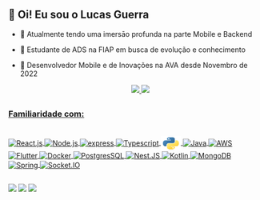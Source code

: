  ## 👋 Oi! Eu sou o Lucas Guerra
 
- 🌱 Atualmente tendo uma imersāo profunda na parte Mobile e Backend 
- 💞️ Estudante de ADS na FIAP em busca de evolução e conhecimento
- 📍 Desenvolvedor Mobile e de Inovações na AVA desde Novembro de 2022

  <div align="center">
  <a href="https://github.com/LucasGuerraS">
  <img height="150em" src="https://github-readme-stats.vercel.app/api?username=LucasGuerraS&show_icons=true&theme=dark&include_all_commits=true&count_private=false">
  <img height="150em" src="https://github-readme-stats.vercel.app/api/top-langs/?username=LucasGuerraS&layout=compact&langs_count=7&theme=dark">
</div>
 
 ##
 
 ### Familiaridade com:
 
  <div style="display: inline_block"><br>
  <img align="center" alt="React.js" height="30" width="40" src="https://cdn.jsdelivr.net/gh/devicons/devicon/icons/react/react-original.svg" />
  <img align="center" alt="Node.js" height="30" width="40" src="https://cdn.jsdelivr.net/gh/devicons/devicon/icons/nodejs/nodejs-plain.svg" />
  <img align="center" alt="express" height="30" width="40" src="https://cdn.jsdelivr.net/gh/devicons/devicon/icons/express/express-original.svg" />
  <img align="center" alt="Typescript" height="30" width="40" src="https://cdn.jsdelivr.net/gh/devicons/devicon/icons/typescript/typescript-original.svg" />
  <img align="center" alt="Python" height="30" width="40" src="https://raw.githubusercontent.com/devicons/devicon/master/icons/python/python-original.svg">
  <img align="center" alt="Java" height="30" width="40" src="https://cdn.jsdelivr.net/gh/devicons/devicon/icons/java/java-original.svg" />
  <img align="center" alt="AWS" height="30" width="40" src="https://cdn.jsdelivr.net/gh/devicons/devicon/icons/amazonwebservices/amazonwebservices-original.svg" />
   <img align="center" alt="Flutter" height="30" width="40" src="https://cdn.jsdelivr.net/gh/devicons/devicon/icons/flutter/flutter-original.svg" />
  <img align="center" alt="Docker" height="30" width="40" src="https://cdn.jsdelivr.net/gh/devicons/devicon/icons/docker/docker-original-wordmark.svg"  />
   <img align="center" alt="PostgresSQL" height="30" width="40" src="https://cdn.jsdelivr.net/gh/devicons/devicon/icons/postgresql/postgresql-original-wordmark.svg" />
   <img align="center" alt="Nest.JS" height="25" width="35" src="https://cdn.jsdelivr.net/gh/devicons/devicon/icons/nestjs/nestjs-plain.svg" />
   <img align="center" alt="Kotlin" height="20" width="30" src="https://cdn.jsdelivr.net/gh/devicons/devicon/icons/kotlin/kotlin-original.svg" />
   <img align="center" alt="MongoDB" height="35" width="45" src="https://cdn.jsdelivr.net/gh/devicons/devicon/icons/mongodb/mongodb-original-wordmark.svg" />
   <img align="center" alt="Spring" height="25" width="35" src="https://cdn.jsdelivr.net/gh/devicons/devicon/icons/spring/spring-original.svg" />
   <img align="center" alt="Socket.IO" height="25" width="35" src="https://cdn.jsdelivr.net/gh/devicons/devicon/icons/socketio/socketio-original.svg" />
  </div>

               
            
  ##
  
<div>
   <a href="https://instagram.com/guerrones" target="_blank"><img src="https://img.shields.io/badge/-Instagram-%23E4405F?style=for-the-badge&logo=instagram&logoColor=white" target="_blank"></a>
  <a href = "mailto:lucasgasardo@gmail.com"><img src="https://img.shields.io/badge/-Gmail-%23333?style=for-the-badge&logo=gmail&logoColor=white" target="_blank"></a>
  <a href="https://www.linkedin.com/in/lucas-guerra-de-azevedo-sardo-05b792226" target="_blank"><img src="https://img.shields.io/badge/-LinkedIn-%230077B5?style=for-the-badge&logo=linkedin&logoColor=white" target="_blank"></a>   

   
   </div>
  
   
